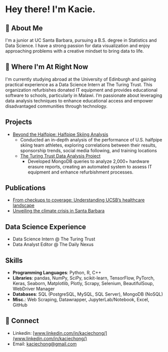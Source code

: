 # Hey there! I'm Kacie. 

## 👋 About Me
I'm a junior at UC Santa Barbara, pursuing a B.S. degree in Statistics and Data Science. I have a strong passion for data visualization and enjoy approaching problems with a creative mindset to bring data to life.

## 📍 Where I'm At Right Now
I'm currently studying abroad at the University of Edinburgh and gaining practical experience as a Data Science Intern at The Turing Trust. This organization refurbishes donated IT equipment and provides educational software to schools, particularly in Malawi. I’m passionate about leveraging data analysis techniques to enhance educational access and empower disadvantaged communities through technology. 

## Projects
- [Beyond the Halfpipe: Halfpipe Skiing Analysis](https://github.com/kaciechong/BeyondtheHalfpipe)
    - Conducted an in-depth analysis of the performance of U.S. halfpipe skiing team athletes, exploring correlations between their results, sponsorship trends,         social media following, and training locations
  - [The Turing Trust Data Analysis Project](https://github.com/kaciechong/TuringTrust)
    - Developed MongoDB queries to analyze 2,000+ hardware erasure reports, creating an automated system to assess IT equipment and enhance refurbishment                processes.

## Publications
- [From checkups to coverage: Understanding UCSB’s healthcare landscape](https://dailynexus.com/2024-01-18/from-checkups-to-coverage-understanding-ucsbs-healthcare-landscape/)
- [Unveiling the climate crisis in Santa Barbara](https://dailynexus.com/2024-04-11/unveiling-the-climate-crisis-in-santa-barbara/)
  
## Data Science Experience
- Data Science Intern @ The Turing Trust
- Data Analyst Editor @ The Daily Nexus
    
## Skills
- **Programming Languages**: Python, R, C++
- **Libraries**: pandas, NumPy, SciPy, scikit-learn, TensorFlow, PyTorch, Keras, Seaborn, Matplotlib, Plotly, Scrapy, Selenium, BeautifulSoup,                    WebDriver Manager
- **Databases**: SQL (PostgreSQL, MySQL, SQL Server), MongoDB (NoSQL)
- **Misc.**: Web Scraping, Datawrapper, JupyterLab/Notebook, Excel, GitHub

## 📧 Connect
- Linkedin: [www.linkedin.com/in/kaciechong/](www.linkedin.com/in/kaciechong/)
- Email: [kaciechong@gmail.com](kaciechong@gmail.com)
